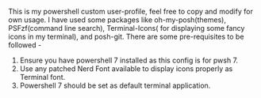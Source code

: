 This is my powershell custom user-profile, feel free to copy and modify for own usage.
I have used some packages like oh-my-posh(themes), PSFzf(command line search), Terminal-Icons( for displaying some fancy icons in my terminal), and posh-git.
There are some pre-requisites to be followed - 
1. Ensure you have powershell 7 installed as this config is for pwsh 7.
2. Use any patched Nerd Font available to display icons properly as Terminal font.
3. Powershell 7 should be set as default terminal application.
